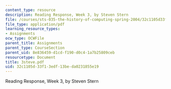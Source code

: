 ```yaml
---
content_type: resource
description: Reading Response, Week 3, by Steven Stern
file: /courses/sts-035-the-history-of-computing-spring-2004/32c1105d33f13edf13beda0231855e19_3steve.pdf
file_type: application/pdf
learning_resource_types:
- Assignments
ocw_type: OCWFile
parent_title: Assignments
parent_type: CourseSection
parent_uid: 8e836459-d1cd-f190-d0c4-1a7b25809ceb
resourcetype: Document
title: 3steve.pdf
uid: 32c1105d-33f1-3edf-13be-da0231855e19
---
```

Reading Response, Week 3, by Steven Stern

